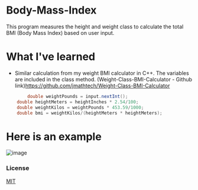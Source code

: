 # Body-Mass-Index
This program measures the height and weight class to calculate the total BMI (Body Mass Index) based on user input.

# What I've learned
- Similar calculation from my weight BMI calculator in C++. The variables are included in the class method. (Weight-Class-BMI-Calculator - Github link)https://github.com/jmathtech/Weight-Class-BMI-Calculator

```java
    	double weightPounds = input.nextInt();
	double heightMeters = heightInches * 2.54/100;
	double weightKilos = weightPounds * 453.59/1000;
	double bmi = weightKilos/(heightMeters * heightMeters);
```

# Here is an example
![image](https://user-images.githubusercontent.com/36749450/94008989-d252e080-fd71-11ea-87df-98117ab2835e.png)

### License
[MIT](https://choosealicense.com/licenses/mit/)
